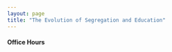 ```yaml
---
layout: page
title: "The Evolution of Segregation and Education"
---
```


#### Office Hours
<!-- Calendly inline widget begin -->
<div class="calendly-inline-widget" data-url="https://calendly.com/daniellecgw/ec970-office-hours" style="min-width:320px;height:700px;"></div>
<script type="text/javascript" src="https://assets.calendly.com/assets/external/widget.js" async></script>
<!-- Calendly inline widget end -->

<!-- #### Course Information

[Course Outline](/teaching/segregation-ed/ed_seg_syllabus.pdf)

#### Lecture Notes

[Lecture 1](/teaching/segregation-ed/Sample_Lecture_Notes.pdf)

[Lecture 2](/teaching/segregation-ed/Sample_Lecture_Notes.pdf)

[Lecture 3](/teaching/segregation-ed/Sample_Lecture_Notes.pdf)

#### Homework

[Homework 1](/teaching/segregation-ed/Sample_Lecture_Notes.pdf)

[Homework 2](/teaching/segregation-ed/Sample_Lecture_Notes.pdf)

[Homework 3](/teaching/segregation-ed/Sample_Lecture_Notes.pdf)

#### Midterms

[Midterm 1](/teaching/segregation-ed/Sample_Midterm.pdf)

[Midterm 2](/teaching/segregation-ed/Sample_Midterm.pdf)

#### Exams

[Exam 1](/teaching/segregation-ed/Sample_Exam.pdf) -->

